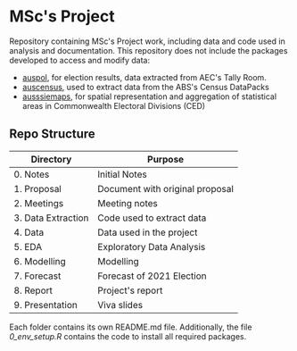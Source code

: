 # MSc's Project

Repository containing MSc's Project work, including data and code used in analysis and documentation.
This repository does not include the packages developed to access and modify data:

* [auspol](https://github.com/carlosyanez/auspol), for election results, data extracted from AEC's Tally Room.
* [auscensus](https://github.com/carlosyanez/auscensus), used to extract data from the ABS's Census DataPacks
* [ausssiemaps](https://github.com/carlosyanez/aussiemaps), for spatial representation and aggregation of statistical areas in Commonwealth Electoral Divisions (CED) 

## Repo Structure

| Directory | Purpose |
|-----------|---------|
|0. Notes |Initial Notes|
|1. Proposal |Document with original proposal|
|2. Meetings|Meeting notes|
|3. Data Extraction| Code used to extract data|
|4. Data| Data used in the project|
|5. EDA|Exploratory Data Analysis|
|6. Modelling| Modelling|
|7. Forecast| Forecast of 2021 Election|
|8. Report| Project's report|
|9. Presentation| Viva slides |

Each folder contains its own README.md file.
Additionally, the file *0_env_setup.R* contains the code to install all required packages.